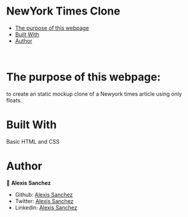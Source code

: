 # NewYork Times Clone

* [The purpose of this webpage](#the-purpouse-of-this-webpage)
* [Built With](#built-with)
* [Author](#author)
<br>

# The purpose of this webpage:
to create an static mockup clone of a Newyork times article using only floats. 
<br>

# Built With
Basic HTML and CSS



# Author

👤 **Alexis Sanchez**

- Github: [Alexis Sanchez](https://github.com/Psiale)
- Twitter: [Alexis Sanchez](https://twitter.com/TFH_)
- Linkedin: [Alexis Sanchez](https://www.linkedin.com/in/alexis-sanchez-dev/)

